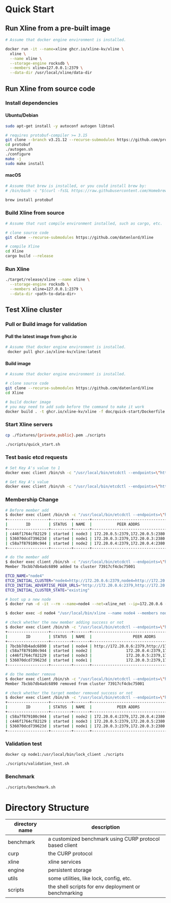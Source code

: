 # Quick Start

## Run Xline from a pre-built image

```bash
# Assume that docker engine environment is installed.

docker run -it --name=xline ghcr.io/xline-kv/xline \
  xline \
  --name xline \
  --storage-engine rocksdb \
  --members xline=127.0.0.1:2379 \
  --data-dir /usr/local/xline/data-dir
```

## Run Xline from source code

### Install dependencies

#### Ubuntu/Debian

```bash
sudo apt-get install -y autoconf autogen libtool

# requires protobuf-compiler >= 3.15
git clone --branch v3.21.12 --recurse-submodules https://github.com/protocolbuffers/protobuf
cd protobuf
./autogen.sh
./configure
make -j
sudo make install
```

#### macOS

```bash
# Assume that brew is installed, or you could install brew by:
# /bin/bash -c "$(curl -fsSL https://raw.githubusercontent.com/Homebrew/install/HEAD/install.sh)"

brew install protobuf
```

### Build Xline from source

```bash
# Assume that rust compile environment installed, such as cargo, etc.

# clone source code
git clone --recurse-submodules https://github.com/datenlord/Xline

# compile Xline
cd Xline
cargo build --release
```

### Run Xline

```bash
./target/release/xline --name xline \
  --storage-engine rocksdb \
  --members xline=127.0.0.1:2379 \
  --data-dir <path-to-data-dir>
```

## Test Xline cluster

### Pull or Build image for validation

#### Pull the latest image from ghcr.io
```bash
# Assume that docker engine environment is installed.
 docker pull ghcr.io/xline-kv/xline:latest
 ```

#### Build image
```bash
# Assume that docker engine environment is installed.

# clone source code
git clone --recurse-submodules https://github.com/datenlord/Xline
cd Xline

# build docker image
# you may need to add sudo before the command to make it work
docker build . -t ghcr.io/xline-kv/xline -f doc/quick-start/Dockerfile
```

### Start Xline servers

```bash
cp ./fixtures/{private,public}.pem ./scripts

./scripts/quick_start.sh
```

### Test basic etcd requests

```bash
# Set Key A's value to 1
docker exec client /bin/sh -c "/usr/local/bin/etcdctl --endpoints=\"http://172.20.0.3:2379\" put A 1"

# Get Key A's value
docker exec client /bin/sh -c "/usr/local/bin/etcdctl --endpoints=\"http://172.20.0.3:2379\" get A"
```

### Membership Change
```bash
# Before member add
$ docker exec client /bin/sh -c "/usr/local/bin/etcdctl --endpoints=\"http://172.20.0.3:2379\" member list -w table"
+------------------+---------+-------+---------------------------------+---------------------------------+------------+
|        ID        | STATUS  | NAME  |           PEER ADDRS            |          CLIENT ADDRS           | IS LEARNER |
+------------------+---------+-------+---------------------------------+---------------------------------+------------+
| c446f1764cf82129 | started | node3 | 172.20.0.5:2379,172.20.0.5:2380 | 172.20.0.5:2379,172.20.0.5:2380 |      false |
| 536070dcd739623d | started | node1 | 172.20.0.3:2379,172.20.0.3:2380 | 172.20.0.3:2379,172.20.0.3:2380 |      false |
| c58a7f879100c944 | started | node2 | 172.20.0.4:2379,172.20.0.4:2380 | 172.20.0.4:2379,172.20.0.4:2380 |      false |
+------------------+---------+-------+---------------------------------+---------------------------------+------------+

# do the member add
$ docker exec client /bin/sh -c "/usr/local/bin/etcdctl --endpoints=\"http://172.20.0.3:2379\" member add node4 --peer-urls=http://172.20.0.6:2379,http://172.20.0.6:2380"
Member 7bcbb7db4adc6890 added to cluster 73917cf4cbc75001

ETCD_NAME="node4"
ETCD_INITIAL_CLUSTER="node4=http://172.20.0.6:2379,node4=http://172.20.0.6:2380,node2=172.20.0.4:2379,node2=172.20.0.4:2380,node3=172.20.0.5:2379,node3=172.20.0.5:2380,node1=172.20.0.3:2379,node1=172.20.0.3:2380"
ETCD_INITIAL_ADVERTISE_PEER_URLS="http://172.20.0.6:2379,http://172.20.0.6:2380"
ETCD_INITIAL_CLUSTER_STATE="existing"

# boot up a new node
$ docker run -d -it --rm --name=node4 --net=xline_net --ip=172.20.0.6 --cap-add=NET_ADMIN --cpu-shares=1024 -m=512M -v /home/jiawei/Xline/scripts:/mnt ghcr.io/xline-kv/xline:latest bash

$ docker exec -d node4 "/usr/local/bin/xline --name node4 --members node1=172.20.0.3:2379,172.20.0.3:2380,node2=172.20.0.4:2379,172.20.0.4:2380,node3=172.20.0.5:2379,172.20.0.5:2380,node4=172.20.0.6:2379,172.20.0.6:2380 --storage-engine rocksdb --data-dir /usr/local/xline/data-dir --auth-public-key /mnt/public.pem --auth-private-key /mnt/private.pem --initial-cluster-state=existing"

# check whether the new member adding success or not
$ docker exec client /bin/sh -c "/usr/local/bin/etcdctl --endpoints=\"http://172.20.0.3:2379\" member list -w table"
+------------------+---------+-------+-----------------------------------------------+-----------------------------------------------+------------+
|        ID        | STATUS  | NAME  |                  PEER ADDRS                   |                 CLIENT ADDRS                  | IS LEARNER |
+------------------+---------+-------+-----------------------------------------------+-----------------------------------------------+------------+
| 7bcbb7db4adc6890 | started | node4 | http://172.20.0.6:2379,http://172.20.0.6:2380 | http://172.20.0.6:2379,http://172.20.0.6:2380 |      false |
| c58a7f879100c944 | started | node2 |               172.20.0.4:2379,172.20.0.4:2380 |               172.20.0.4:2379,172.20.0.4:2380 |      false |
| c446f1764cf82129 | started | node3 |               172.20.0.5:2379,172.20.0.5:2380 |               172.20.0.5:2379,172.20.0.5:2380 |      false |
| 536070dcd739623d | started | node1 |               172.20.0.3:2379,172.20.0.3:2380 |               172.20.0.3:2379,172.20.0.3:2380 |      false |
+------------------+---------+-------+-----------------------------------------------+-----------------------------------------------+------------+

# do the member remove
$ docker exec client /bin/sh -c "/usr/local/bin/etcdctl --endpoints=\"http://172.20.0.3:2379\" member remove 7bcbb7db4adc6890"
Member 7bcbb7db4adc6890 removed from cluster 73917cf4cbc75001

# check whether the target member removed success or not
$ docker exec client /bin/sh -c "/usr/local/bin/etcdctl --endpoints=\"http://172.20.0.3:2379\" member list -w table"
+------------------+---------+-------+---------------------------------+---------------------------------+------------+
|        ID        | STATUS  | NAME  |           PEER ADDRS            |          CLIENT ADDRS           | IS LEARNER |
+------------------+---------+-------+---------------------------------+---------------------------------+------------+
| c58a7f879100c944 | started | node2 | 172.20.0.4:2379,172.20.0.4:2380 | 172.20.0.4:2379,172.20.0.4:2380 |      false |
| c446f1764cf82129 | started | node3 | 172.20.0.5:2379,172.20.0.5:2380 | 172.20.0.5:2379,172.20.0.5:2380 |      false |
| 536070dcd739623d | started | node1 | 172.20.0.3:2379,172.20.0.3:2380 | 172.20.0.3:2379,172.20.0.3:2380 |      false |
+------------------+---------+-------+---------------------------------+---------------------------------+------------+
```

### Validation test

```bash
docker cp node1:/usr/local/bin/lock_client ./scripts

./scripts/validation_test.sh
```

### Benchmark

```bash
./scripts/benchmark.sh
```

# Directory Structure

| directory name | description                                             |
|----------------|---------------------------------------------------------|
| benchmark      | a customized benchmark using CURP protocol based client |
| curp           | the CURP protocol                                       |
| xline          | xline services                                          |
| engine         | persistent storage                                      |
| utils          | some utilities, like lock, config, etc.                 |
| scripts        | the shell scripts for env deployment or benchmarking    |
